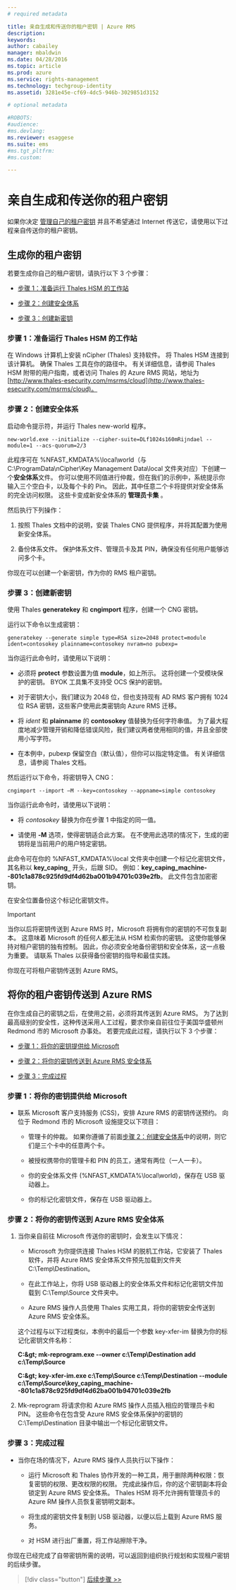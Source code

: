 ```yaml
---
# required metadata

title: 亲自生成和传送你的租户密钥 | Azure RMS
description:
keywords:
author: cabailey
manager: mbaldwin
ms.date: 04/28/2016
ms.topic: article
ms.prod: azure
ms.service: rights-management
ms.technology: techgroup-identity
ms.assetid: 3281e45e-cf69-4dc5-946b-3029851d3152

# optional metadata

#ROBOTS:
#audience:
#ms.devlang:
ms.reviewer: esaggese
ms.suite: ems
#ms.tgt_pltfrm:
#ms.custom:

---
```


# 亲自生成和传送你的租户密钥

如果你决定 [管理自己的租户密钥](plan-implement-tenant-key.md#choose-your-tenant-key-topology-managed-by-microsoft-the-default-or-managed-by-you-byok-) 并且不希望通过 Internet 传送它，请使用以下过程亲自传送你的租户密钥。

## 生成你的租户密钥
若要生成你自己的租户密钥，请执行以下 3 个步骤：

-   [步骤 1：准备运行 Thales HSM 的工作站](#step-1-prepare-a-workstation-with-thales-hsm)

-   [步骤 2：创建安全体系](#step-2-create-a-security-world)

-   [步骤 3：创建新密钥](#step-3-create-a-new-key)

### 步骤 1：准备运行 Thales HSM 的工作站
在 Windows 计算机上安装 nCipher (Thales) 支持软件。 将 Thales HSM 连接到该计算机。 确保 Thales 工具在你的路径中。 有关详细信息，请参阅 Thales HSM 附带的用户指南，或者访问 Thales 的 Azure RMS 网站，地址为 [http://www.thales-esecurity.com/msrms/cloud](http://www.thales-esecurity.com/msrms/cloud)。

### 步骤 2：创建安全体系
启动命令提示符，并运行 Thales new-world 程序。

```
new-world.exe --initialize --cipher-suite=DLf1024s160mRijndael --module=1 --acs-quorum=2/3
```
此程序可在 %NFAST_KMDATA%\local\world（与 C:\ProgramData\nCipher\Key Management Data\local 文件夹对应）下创建一个**安全体系**文件。 你可以使用不同值进行仲裁，但在我们的示例中，系统提示你输入三个空白卡，以及每个卡的 Pin。 因此，其中任意二个卡将提供对安全体系的完全访问权限。  这些卡变成新安全体系的 **管理员卡集** 。

然后执行下列操作：

1.  按照 Thales 文档中的说明，安装 Thales CNG 提供程序，并将其配置为使用新安全体系。

2.  备份体系文件。 保护体系文件、管理员卡及其 PIN，确保没有任何用户能够访问多个卡。

你现在可以创建一个新密钥，作为你的 RMS 租户密钥。

### 步骤 3：创建新密钥
使用 Thales **generatekey** 和 **cngimport** 程序，创建一个 CNG 密钥。

运行以下命令以生成密钥：

```
generatekey --generate simple type=RSA size=2048 protect=module ident=contosokey plainname=contosokey nvram=no pubexp=
```
当你运行此命令时，请使用以下说明：

-   必须将 **protect** 参数设置为值 **module**，如上所示。 这将创建一个受模块保护的密钥。 BYOK 工具集不支持受 OCS 保护的密钥。

-   对于密钥大小，我们建议为 2048 位，但也支持现有 AD RMS 客户拥有 1024 位 RSA 密钥，这些客户使用此类密钥向 Azure RMS 迁移。

-   将 *ident* 和 **plainname** 的 **contosokey** 值替换为任何字符串值。 为了最大程度地减少管理开销和降低错误风险，我们建议两者使用相同的值，并且全部使用小写字符。

-   在本例中，pubexp 保留空白（默认值），但你可以指定特定值。 有关详细信息，请参阅 Thales 文档。

然后运行以下命令，将密钥导入 CNG：

```
cngimport --import –M --key=contosokey --appname=simple contosokey
```
当你运行此命令时，请使用以下说明：

-   将 *contosokey* 替换为你在步骤 1 中指定的同一值。

-   请使用 **-M** 选项，使得密钥适合此方案。 在不使用此选项的情况下，生成的密钥将是当前用户的用户特定密钥。

此命令可在你的 %NFAST_KMDATA%\local 文件夹中创建一个标记化密钥文件，其名称以 **key_caping`_`** 开头，后跟 SID。 例如：**key_caping_machine--801c1a878c925fd9df4d62ba001b94701c039e2fb**。 此文件包含加密密钥。

在安全位置备份这个标记化密钥文件。

> [!IMPORTANT]
> 当你以后将密钥传送到 Azure RMS 时，Microsoft 将拥有你的密钥的不可恢复副本。 这意味着 Microsoft 的任何人都无法从 HSM 检索你的密钥。 这使你能够保持对租户密钥的独有控制。 因此，你必须安全地备份密钥和安全体系，这一点极为重要。 请联系 Thales 以获得备份密钥的指导和最佳实践。

你现在可将租户密钥传送到 Azure RMS。

## 将你的租户密钥传送到 Azure RMS
在你生成自己的密钥之后，在使用之前，必须将其传送到 Azure RMS。 为了达到最高级别的安全性，这种传送采用人工过程，要求你亲自前往位于美国华盛顿州 Redmond 市的 Microsoft 办事处。 若要完成此过程，请执行以下 3 个步骤：

-   [步骤 1：将你的密钥提供给 Microsoft](#step-1-bring-your-key-to-microsoft)

-   [步骤 2：将你的密钥传送到 Azure RMS 安全体系](#step-2-transfer-your-key-to-the-azure-rms-security-world)

-   [步骤 3：完成过程](#step-3-closing-procedures)

### 步骤 1：将你的密钥提供给 Microsoft

-   联系 Microsoft 客户支持服务 (CSS)，安排 Azure RMS 的密钥传送预约。 向位于 Redmond 市的 Microsoft 设施提交以下项目：

    -   管理卡的仲裁。 如果你遵循了前面[步骤 2：创建安全体系](#step-2-create-a-security-world)中的说明，则它们是三个卡中的任意两个卡。

    -   被授权携带你的管理卡和 PIN 的员工，通常有两位（一人一卡）。

    -   你的安全体系文件 (%NFAST_KMDATA%\local\world)，保存在 USB 驱动器上。

    -   你的标记化密钥文件，保存在 USB 驱动器上。

### 步骤 2：将你的密钥传送到 Azure RMS 安全体系

1.  当你亲自前往 Microsoft 传送你的密钥时，会发生以下情况：

    -   Microsoft 为你提供连接 Thales HSM 的脱机工作站，它安装了 Thales 软件，并将 Azure RMS 安全体系文件预先加载到文件夹 C:\Temp\Destination。

    -   在此工作站上，你将 USB 驱动器上的安全体系文件和标记化密钥文件加载到 C:\Temp\Source 文件夹中。

    -   Azure RMS 操作人员使用 Thales 实用工具，将你的密钥安全传送到 Azure RMS 安全体系。

    这个过程与以下过程类似，本例中的最后一个参数 key-xfer-im 替换为你的标记化密钥文件名称：

    **C:\&gt; mk-reprogram.exe --owner c:\Temp\Destination add c:\Temp\Source**

    **C:\&gt; key-xfer-im.exe c:\Temp\Source c:\Temp\Destination --module c:\Temp\Source\key_caping_machine--801c1a878c925fd9df4d62ba001b94701c039e2fb**

2.  Mk-reprogram 将请求你和 Azure RMS 操作人员插入相应的管理员卡和 PIN。 这些命令在包含受 Azure RMS 安全体系保护的密钥的 C:\Temp\Destination 目录中输出一个标记化密钥文件。

### 步骤 3：完成过程

-   当你在场的情况下，Azure RMS 操作人员执行以下操作：

    -   运行 Microsoft 和 Thales 协作开发的一种工具，用于删除两种权限：恢复密钥的权限、更改权限的权限。 完成此操作后，你的这个密钥副本将会锁定到 Azure RMS 安全体系。 Thales HSM 将不允许拥有管理员卡的 Azure RM 操作人员恢复密钥明文副本。

    -   将生成的密钥文件复制到 USB 驱动器，以便以后上载到 Azure RMS 服务。

    -   对 HSM 进行出厂重置，将工作站擦除干净。

你现在已经完成了自带密钥所需的说明，可以返回到组织执行规划和实现租户密钥的后续步骤。

> [!div class="button"]
[后续步骤 >>](plan-implement-tenant-key.md#next-steps)





<!--HONumber=Apr16_HO3-->


